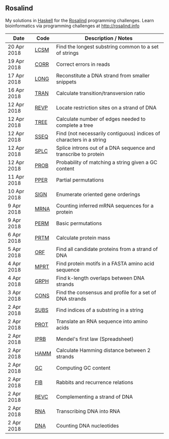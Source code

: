 ## Rosalind
My solutions in [Haskell](https://haskell-lang.org/) for the [Rosalind](http://rosalind.info) programming challenges.  Learn bioinformatics via programming challenges at http://rosalind.info

Date | Code | Description / Notes
--- | --- | ---
20 Apr 2018 | [LCSM](./lcsm.hs) | Find the longest substring common to a set of strings
19 Apr 2018 | [CORR](./corr.hs) | Correct errors in reads
17 Apr 2018 | [LONG](./long.hs) | Reconstitute a DNA strand from smaller snippets
16 Apr 2018 | [TRAN](./tran.hs) | Calculate transition/transversion ratio
12 Apr 2018 | [REVP](./revp.hs) | Locate restriction sites on a strand of DNA
12 Apr 2018 | [TREE](./tree.hs) | Calculate number of edges needed to complete a tree
12 Apr 2018 | [SSEQ](./sseq.hs) | Find (not necessarily contiguous) indices of characters in a string
12 Apr 2018 | [SPLC](./splc.hs) | Splice introns out of a DNA sequence and transcribe to protein
12 Apr 2018 | [PROB](./prob.hs) | Probability of matching a string given a GC content
11 Apr 2018 | [PPER](./pper.hs) | Partial permutations
10 Apr 2018 | [SIGN](./sign.hs) | Enumerate oriented gene orderings
9 Apr 2018 | [MRNA](./mrna.hs) | Counting inferred mRNA sequences for a protein
9 Apr 2018 | [PERM](./perm.hs) | Basic permutations
6 Apr 2018 | [PRTM](./prtm.hs) | Calculate protein mass
5 Apr 2018 | [ORF](./orf.hs) | Find all candidate proteins from a strand of DNA
4 Apr 2018 | [MPRT](./mprt.hs) | Find protein motifs in a FASTA amino acid sequence
4 Apr 2018 | [GRPH](./grph.hs) | Find k-length overlaps between DNA strands
3 Apr 2018 | [CONS](./cons.hs) | Find the consensus and profile for a set of DNA strands
2 Apr 2018 | [SUBS](./subs.hs) | Find indices of a substring in a string
2 Apr 2018 | [PROT](./prot.hs) | Translate an RNA sequence into amino acids
2 Apr 2018 | [IPRB](./iprb.ods) | Mendel's first law (Spreadsheet)
2 Apr 2018 | [HAMM](./hamm.hs) | Calculate Hamming distance between 2 strands
2 Apr 2018 | [GC](./gc.hs) | Computing GC content
2 Apr 2018 | [FIB](./fib.hs) | Rabbits and recurrence relations
2 Apr 2018 | [REVC](./revc.hs) | Complementing a strand of DNA
2 Apr 2018 | [RNA](./rna.hs) | Transcribing DNA into RNA
2 Apr 2018 | [DNA](./dna.hs) | Counting DNA nucleotides

